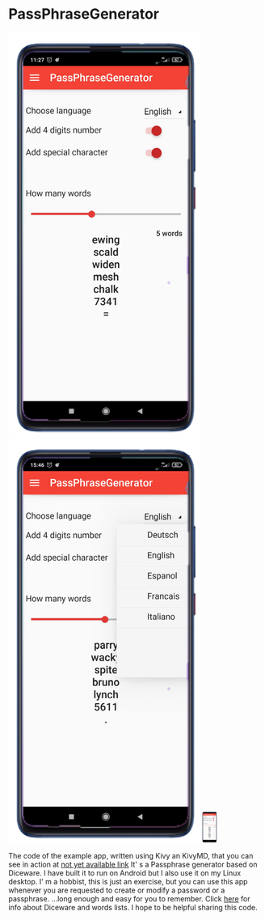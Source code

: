 # PassPhraseGenerator
![Screenshot](screenshot01.png) ![Screenshot](screenshot02.png) <img src="screenshot03.png" alt="Screenshot" width="30"/>

The code of the example app, written using Kivy an KivyMD, that you can see in action at [not yet available link]()
It' s a Passphrase generator based on Diceware. I have built it to run on Android but I also use it on my Linux desktop.
I' m a hobbist, this is just an exercise, but you can use this app whenever you are requested to create or modify a password or a passphrase.
...long enough and easy for you to remember.
Click [here](https://theworld.com/~reinhold/diceware.html) for info about Diceware and  words lists.
I hope to be helpful sharing this code.
